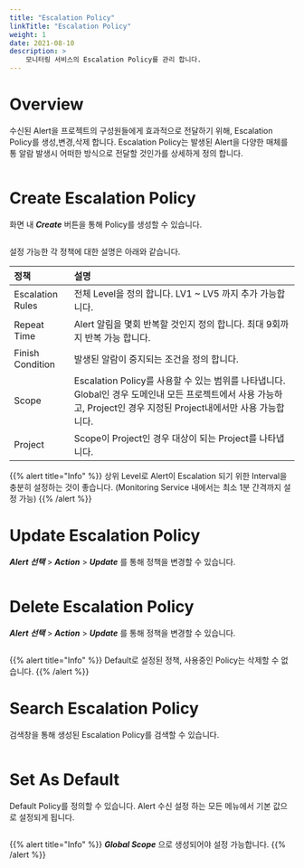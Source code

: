 ```yaml
---
title: "Escalation Policy"
linkTitle: "Escalation Policy"
weight: 1
date: 2021-08-10
description: >
    모니터링 서비스의 Escalation Policy를 관리 합니다. 
---
```



# Overview  




수신된 Alert을 프로젝트의 구성원들에게 효과적으로 전달하기 위해, Escalation Policy를 생성,변경,삭제 합니다.
Escalation Policy는 발생된 Alert을 다양한 매체를 통 알람 발생시 어떠한 방식으로 전달할 것인가를 상세하게 정의 합니다. 

![]()


# Create Escalation Policy

화면 내 _**Create**_ 버튼을 통해 Policy를 생성할 수 있습니다.

![]()

설정 가능한 각 정책에 대한 설명은 아래와 같습니다.


| 정책 | 설명 |
| :--- | :--- |
| Escalation Rules | 전체 Level을 정의 합니다. LV1 ~ LV5 까지 추가 가능합니다. |
| Repeat Time | Alert 알림을 몇회 반복할 것인지 정의 합니다. 최대 9회까지 반복 가능 합니다. |
| Finish Condition | 발생된 알람이 중지되는 조건을 정의 합니다. |
| Scope | Escalation Policy를 사용할 수 있는 범위를 나타냅니다. Global인 경우 도메인내 모든 프로젝트에서 사용 가능하고, Project인 경우 지정된 Project내에서만 사용 가능합니다. |
| Project | Scope이 Project인 경우 대상이 되는 Project를 나타냅니다.  |


{{% alert title="Info" %}}
상위 Level로 Alert이 Escalation 되기 위한 Interval을 충분히 설정하는 것이 좋습니다. (Monitoring Service 내에서는 최소 1분 간격까지 설정 가능)
{{% /alert %}}


# Update Escalation Policy

_**Alert 선택**_ > _**Action**_ > _**Update**_ 를 통해 정책을 변경할 수 있습니다.

![]()


# Delete Escalation Policy

_**Alert 선택**_ > _**Action**_ > _**Update**_ 를 통해 정책을 변경할 수 있습니다.

![]()

{{% alert title="Info" %}}
Default로 설정된 정책, 사용중인 Policy는 삭제할 수 없습니다.
{{% /alert %}}

# Search Escalation Policy

검색창을 통해 생성된 Escalation Policy를 검색할 수 있습니다.

![]()



# Set As Default

Default Policy를 정의할 수 있습니다. Alert 수신 설정 하는 모든 메뉴에서 기본 값으로 설정되게 됩니다.

![]()

{{% alert title="Info" %}}
_**Global Scope**_ 으로 생성되어야 설정 가능합니다. 
{{% /alert %}}



